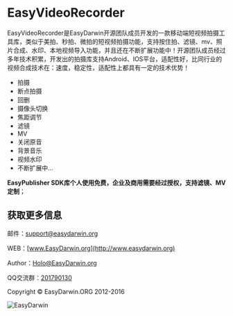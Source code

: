 # EasyVideoRecorder #

EasyVideoRecorder是EasyDarwin开源团队成员开发的一款移动端短视频拍摄工具库，类似于美拍、秒拍、微拍的短视频拍摄功能，支持按住拍、滤镜、mv、照片合成、水印、本地视频导入功能，并且还在不断扩展功能中！开源团队成员经过多年技术积累，开发出的拍摄库支持Android、IOS平台，适配性好，比同行业的视频合成技术在：速度，稳定性，适配性上都具有一定的技术优势！

- 拍摄 
- 断点拍摄
- 回删
- 摄像头切换
- 焦距调节
- 滤镜
- MV
- 关闭原音
- 背景音乐
- 视频水印
- 不断扩展中…

**EasyPublisher SDK库个人使用免费，企业及商用需要经过授权，支持滤镜、MV定制**；


## 获取更多信息 ##

邮件：[support@easydarwin.org](mailto:support@easydarwin.org) 

WEB：[www.EasyDarwin.org](http://www.easydarwin.org)

Author：[Holo@EasyDarwin.org](mailto:Holo@EasyDarwin.org "EasyDarwin Holo")

QQ交流群：[201790130](http://jq.qq.com/?_wv=1027&k=2Fz1eP2 "EasyVideoRecorder短视频")

Copyright &copy; EasyDarwin.ORG 2012-2016

![EasyDarwin](http://www.easydarwin.org/skin/easydarwin/images/wx_qrcode.jpg)

